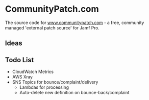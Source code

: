 # CommunityPatch.com

The source code for www.communitypatch.com - a free, community managed 'external patch source' for Jamf Pro.

## Ideas



## Todo List

- CloudWatch Metrics
- AWS Xray
- SNS Topics for bounce/complaint/delivery
    - Lambdas for processing
    - Auto-delete new definition on bounce-back/complaint
